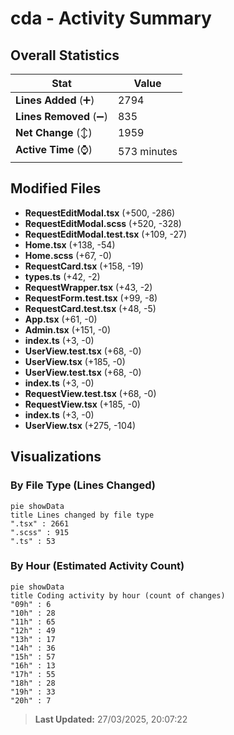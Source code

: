 # cda - Activity Summary 

## Overall Statistics

| Stat                   | Value                                                             |
| ---------------------- | ----------------------------------------------------------------- |
| **Lines Added** (➕)   | 2794                                          |
| **Lines Removed** (➖) | 835                                        |
| **Net Change** (↕)    | 1959                |
| **Active Time** (⌚)   | 573 minutes |


## Modified Files
- **RequestEditModal.tsx** (+500, -286)
- **RequestEditModal.scss** (+520, -328)
- **RequestEditModal.test.tsx** (+109, -27)
- **Home.tsx** (+138, -54)
- **Home.scss** (+67, -0)
- **RequestCard.tsx** (+158, -19)
- **types.ts** (+42, -2)
- **RequestWrapper.tsx** (+43, -2)
- **RequestForm.test.tsx** (+99, -8)
- **RequestCard.test.tsx** (+48, -5)
- **App.tsx** (+61, -0)
- **Admin.tsx** (+151, -0)
- **index.ts** (+3, -0)
- **UserView.test.tsx** (+68, -0)
- **UserView.tsx** (+185, -0)
- **UserView.test.tsx** (+68, -0)
- **index.ts** (+3, -0)
- **RequestView.test.tsx** (+68, -0)
- **RequestView.tsx** (+185, -0)
- **index.ts** (+3, -0)
- **UserView.tsx** (+275, -104)

## Visualizations

### By File Type (Lines Changed)

```mermaid
pie showData
title Lines changed by file type
".tsx" : 2661
".scss" : 915
".ts" : 53
```

### By Hour (Estimated Activity Count)

```mermaid
pie showData
title Coding activity by hour (count of changes)
"09h" : 6
"10h" : 28
"11h" : 65
"12h" : 49
"13h" : 17
"14h" : 36
"15h" : 57
"16h" : 13
"17h" : 55
"18h" : 28
"19h" : 33
"20h" : 7
```


> **Last Updated:** 27/03/2025, 20:07:22